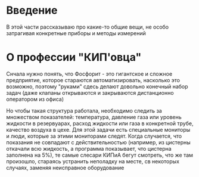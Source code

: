 # Введение 

В этой части рассказываю про какие-то общие вещи, не особо затрагивая конкретные приборы и методы измерений

# О профессии "КИП'овца"

Снчала нужно понять, что Фосфорит - это гигантское и сложное предприятие, которое стараются автоматизировать, насколько это возможно, поэтому "руками" сдесь делают
довольно конечный набор задач (даже клапаны открываются и закрываются дистанционно оператором из офиса)

Но чтобы такая структура работала, необходимо следить за множеством показателей: температура, давление газа или уровень жидкости в резервуарах, расход жидкости или газа в конкретной трубе, качество воздуха в цехе.
Для этой задачи есть специальные мониторы и люди, которые за этими мониторами следят. Когда случается, что показания не совпадают с действительностью (например, из цистерны откачали всю жидкость, а программа показывает, что цистерна заполнена на 5%), те самые слесари КИПиА бегут смотреть, что же там произошло, стараясь устранить неполадку на месте, cв некоторых случаях, заменяя неисправное оборудование
